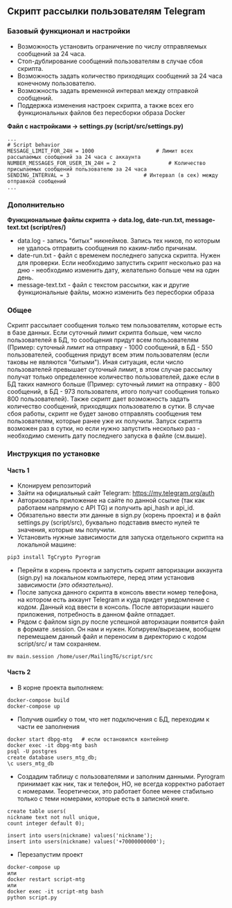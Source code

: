 ## Скрипт рассылки пользователям Telegram
### Базовый функционал и настройки
+ Возможность установить ограничение по числу отправляемых сообщений за 24 часа.
+ Стоп-дублирование сообщений пользователям в случае сбоя скрипта.
+ Возможность задать количество приходящих сообщений за 24 часа конечному пользователю.
+ Возможность задать временной интервал между отправкой сообщений.
+ Поддержка изменения настроек скрипта, а также всех его функциональных файлов без пересборки образа Docker

**Файл с настройками -> settings.py (script/src/settings.py)**
```
...
# Script behavior
MESSAGE_LIMIT_FOR_24H = 1000					# Лимит всех рассылаемых сообщений за 24 часа с аккаунта
NUMBER_MESSAGES_FOR_USER_IN_24H = 2 				# Количество присылаемых сообщений пользователю за 24 часа
SENDING_INTERVAL = 3						# Интервал (в сек) между отправкой сообщений
...
```
### Дополнительно
**Функциональные файлы скрипта -> data.log, date-run.txt, message-text.txt (script/res/)**
+ data.log - запись "битых" никнеймов. Запись тех ников, по которым не удалось отправить сообщения по каким-либо причинам.
+ date-run.txt - файл с временем последнего запуска скрипта. Нужен для проверки. Если необходимо запустить скрипт несколько раз на дню - необходимо изменить дату, желательно больше чем на один день.
+ message-text.txt - файл с текстом рассылки, как и другие функциональные файлы, можно изменить без пересборки образа

### Общее
Скрипт рассылает сообщения только тем пользователям, которые есть в базе данных. Если суточный лимит скрипта больше, чем число пользователей в БД, то сообщения придут всем пользователям (Пример: суточный лимит на отправку - 1000 сообщений, в БД - 550 пользователей, сообщения придут всем этим пользователям  (если таковы не являются "битыми").
Иная ситуация, если число пользователей превышает суточный лимит, в этом случае рассылку получат только определенное количество пользователей, даже если в БД таких намного больше (Пример: суточный лимит на отправку - 800 сообщений, в БД - 973 пользователя, итого получат сообщения только 800 пользователей).
Также скрипт дает возможность задать количество сообщений, приходящих пользователю в сутки. В случае сбоя работы, скрипт не будет заново отправлять сообщения тем пользователям, которые ранее уже их получили. Запуск скрипта возможен раз в сутки, но если нужно запустить несколько раз - необходимо сменить дату последнего запуска в файле (см.выше).

### Инструкция по установке

#### Часть 1
+ Клонируем репозиторий
+ Зайти на официальный сайт Telegram: https://my.telegram.org/auth
+ Авторизовать приложение на сайте по данной ссылке (так как работаем напрямую с API TG) и получить api_hash и api_id.
+ Обязательно ввести эти данные в sign.py (корень проекта) и в файл settings.py (script/src), буквально подставив вместо нулей те значения, которые мы получили.
+ Установить нужные зависимости для запуска отдельного скрипта на локальной машине: 
```
pip3 install TgCrypto Pyrogram
```
+ Перейти в корень проекта и запустить скрипт авторизации аккаунта (sign.py) на локальном компьютере, перед этим установив зависимости *(это обязательно)*.
+ После запуска данного скрипта в консоль ввести номер телефона, на котором есть аккаунт Telegram и куда придет уведомление с кодом. Данный код ввести в консоль. После авторизации нашего приложения, потребность в данном файле отпадает.
+ Рядом с файлом sign.py после успешной авторизации появится файл в формате .session. Он нам и нужен. Копируем/вырезаем, вообщем перемещаем данный файл и переносим в директорию с кодом script/src/ и там сохраняем.
```
mv main.session /home/user/MailingTG/script/src
```
#### Часть 2
+ В корне проекта выполняем:
```
docker-compose build
docker-compose up
```
+ Получив ошибку о том, что нет подключения с БД, переходим к части ее заполнения
```
docker start dbpg-mtg   # если остановился контейнер
docker exec -it dbpg-mtg bash
psql -U postgres
create database users_mtg_db;
\c users_mtg_db
```
+ Cоздадим таблицу с пользователями и заполним данными. Pyrogram принимает как ник, так и телефон, НО, не всегда корректно работает с номерами. Теоретически, это работает более менее стабильно только с теми номерами, которые есть в записной книге.
```
create table users(
nickname text not null unique,
count integer default 0);

insert into users(nickname) values('nickname');
insert into users(nickname) values('+70000000000');
```
+ Перезапустим проект
```
docker-compose up
или
docker restart script-mtg
или
docker exec -it script-mtg bash
python script.py
```

